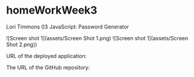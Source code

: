 # homeWorkWeek3
Lori Timmons 
03 JavaScript: Password Generator


<!-- ScreenShot -->
![Screen shot 1](assets/Screen Shot 1.png)
![Screen shot 1](assets/Screen Shot 2.png))

URL of the deployed application:

The URL of the GitHub repository: 